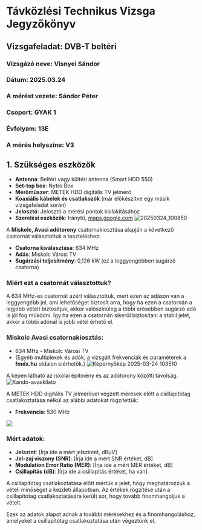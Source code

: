 # Távközlési Technikus Vizsga Jegyzőkönyv

## Vizsgafeladat: DVB-T beltéri

### Vizsgázó neve: Visnyei Sándor
### Dátum: 2025.03.24
### A mérést vezete: Sándor Péter
### Csoport: GYAK 1
### Évfolyam: 13E
### A mérés helyszíne: V3

## 1. Szükséges eszközök

- **Antenna**: Beltéri vagy kültéri antenna (Smart HDD 550)
- **Set-top box**: Nytro Box
- **Mérőműszer**: METEK HDD digitális TV jelmérő
- **Koaxiális kábelek és csatlakozók** (már előkészítve egy másik vizsgafeladat során)
- **Jelosztó**: Jelosztó a mérési pontok kialakításához
- **Szerelési eszközök**: Iránytű, [maps.google.com](https://maps.google.com)
![20250324_100850](https://github.com/user-attachments/assets/afb1290d-6234-41e3-83c6-bc33d5a56b9f)

A **Miskolc, Avasi adótorony** csatornakiosztása alapján a következő csatornát választottuk a teszteléshez:

- **Csatorna kiválasztása**: 634 MHz
- **Adás**: Miskolc Városi TV
- **Sugárzási teljesítmény**: 0,126 kW (ez a leggyengébben sugárzó csatorna)

### Miért ezt a csatornát választottuk?

A 634 MHz-es csatornát azért választottuk, mert ezen az adáson van a leggyengébb jel, ami lehetőséget biztosít arra, hogy ha ezen a csatornán a legjobb vételt biztosítjuk, akkor valószínűleg a többi erősebben sugárzó adó is jól fog működni. Így ha ezen a csatornán sikerül biztosítani a stabil jelet, akkor a többi adónál is jobb vétel érhető el.

### Miskolc Avasi csatornakiosztás:

- 634 MHz - Miskolc Városi TV
- (Egyéb multiplexek és adók, a vizsgált frekvenciák és paraméterek a **fmdx.hu** oldalon elérhetők.)
![Képernyőkép 2025-03-24 103510](https://github.com/user-attachments/assets/3958a253-8d9e-4828-97f2-92cacf4d4370)

A képen látható az iskolai építmény és az adótorony közötti távolság.
![Kando-avaskilato](https://github.com/user-attachments/assets/525b1796-37bc-410f-9daf-09776e05eaa6)

A METEK HDD digitális TV jelmérővel végzett mérések előtt a csillapítótag csatlakoztatása nélkül az alábbi adatokat rögzítettük:

- **Frekvencia**: 530 MHz

 <img src="https://sancy1021.github.io/Tavkozles/"/>  

### Mért adatok:

- **Jelszint**: [Írja ide a mért jelszintet, dBμV]
- **Jel-zaj viszony (SNR)**: [Írja ide a mért SNR értéket, dB]
- **Modulation Error Ratio (MER)**: [Írja ide a mért MER értéket, dB]
- **Csillapítás (dB)**: [Írja ide a csillapítás értékét, ha van]

A csillapítótag csatlakoztatása előtt mértük a jelet, hogy meghatározzuk a vételi minőséget a kezdeti állapotban. Az értékek rögzítése után a csillapítótag csatlakoztatására került sor, hogy tovább finomhangoljuk a vételt.

Ezek az adatok alapot adnak a további mérésekhez és a finomhangoláshoz, amelyeket a csillapítótag csatlakoztatása után végeztünk el.





